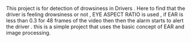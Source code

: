 This project is for detection of drowsiness in Drivers . Here to find that the driver is feeling drowsiness or not , EYE ASPECT RATIO is used , if EAR is less than 0.3 for 48 frames of the video then then the alarm starts to alert the driver .
this is a simple project that uses the basic concept of EAR and image processing.
